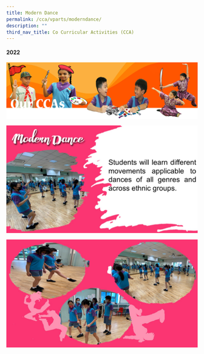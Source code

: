 ```yaml
---
title: Modern Dance
permalink: /cca/vparts/moderndance/
description: ""
third_nav_title: Co Curricular Activities (CCA)
---
```



#### 2022

![](/images/CCAbanner.png)

![](/images/CCA2022/CCA-dance1.jpg)

![](/images/CCA2022/CCA-dance2.jpg)